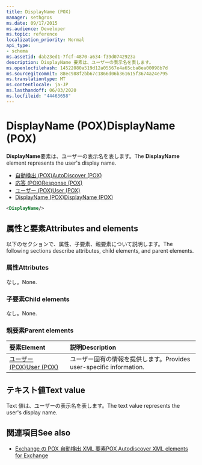 ```yaml
---
title: DisplayName (POX)
manager: sethgros
ms.date: 09/17/2015
ms.audience: Developer
ms.topic: reference
localization_priority: Normal
api_type:
- schema
ms.assetid: dab23ed1-7fcf-4870-a634-f39d0742923a
description: DisplayName 要素は、ユーザーの表示名を表します。
ms.openlocfilehash: 14522080a519d12a05567e4a65cba8ea00098b7d
ms.sourcegitcommit: 88ec988f2bb67c1866d06b361615f3674a24e795
ms.translationtype: MT
ms.contentlocale: ja-JP
ms.lasthandoff: 06/03/2020
ms.locfileid: "44463658"
---
```

# <a name="displayname-pox"></a><span data-ttu-id="a61b0-103">DisplayName (POX)</span><span class="sxs-lookup"><span data-stu-id="a61b0-103">DisplayName (POX)</span></span>

<span data-ttu-id="a61b0-104">**DisplayName**要素は、ユーザーの表示名を表します。</span><span class="sxs-lookup"><span data-stu-id="a61b0-104">The **DisplayName** element represents the user's display name.</span></span> 
  
- [<span data-ttu-id="a61b0-105">自動検出 (POX)</span><span class="sxs-lookup"><span data-stu-id="a61b0-105">AutoDiscover (POX)</span></span>](autodiscover-pox.md) 
- [<span data-ttu-id="a61b0-106">応答 (POX)</span><span class="sxs-lookup"><span data-stu-id="a61b0-106">Response (POX)</span></span>](response-pox.md) 
- [<span data-ttu-id="a61b0-107">ユーザー (POX)</span><span class="sxs-lookup"><span data-stu-id="a61b0-107">User (POX)</span></span>](user-pox.md) 
- [<span data-ttu-id="a61b0-108">DisplayName (POX)</span><span class="sxs-lookup"><span data-stu-id="a61b0-108">DisplayName (POX)</span></span>](displayname-pox.md)
  
```xml
<DisplayName/>
```

## <a name="attributes-and-elements"></a><span data-ttu-id="a61b0-109">属性と要素</span><span class="sxs-lookup"><span data-stu-id="a61b0-109">Attributes and elements</span></span>

<span data-ttu-id="a61b0-110">以下のセクションで、属性、子要素、親要素について説明します。</span><span class="sxs-lookup"><span data-stu-id="a61b0-110">The following sections describe attributes, child elements, and parent elements.</span></span>
  
### <a name="attributes"></a><span data-ttu-id="a61b0-111">属性</span><span class="sxs-lookup"><span data-stu-id="a61b0-111">Attributes</span></span>

<span data-ttu-id="a61b0-112">なし。</span><span class="sxs-lookup"><span data-stu-id="a61b0-112">None.</span></span>
  
### <a name="child-elements"></a><span data-ttu-id="a61b0-113">子要素</span><span class="sxs-lookup"><span data-stu-id="a61b0-113">Child elements</span></span>

<span data-ttu-id="a61b0-114">なし。</span><span class="sxs-lookup"><span data-stu-id="a61b0-114">None.</span></span>
  
### <a name="parent-elements"></a><span data-ttu-id="a61b0-115">親要素</span><span class="sxs-lookup"><span data-stu-id="a61b0-115">Parent elements</span></span>

|<span data-ttu-id="a61b0-116">**要素**</span><span class="sxs-lookup"><span data-stu-id="a61b0-116">**Element**</span></span>|<span data-ttu-id="a61b0-117">**説明**</span><span class="sxs-lookup"><span data-stu-id="a61b0-117">**Description**</span></span>|
|:-----|:-----|
|[<span data-ttu-id="a61b0-118">ユーザー (POX)</span><span class="sxs-lookup"><span data-stu-id="a61b0-118">User (POX)</span></span>](user-pox.md) <br/> |<span data-ttu-id="a61b0-119">ユーザー固有の情報を提供します。</span><span class="sxs-lookup"><span data-stu-id="a61b0-119">Provides user-specific information.</span></span>  <br/> |
   
## <a name="text-value"></a><span data-ttu-id="a61b0-120">テキスト値</span><span class="sxs-lookup"><span data-stu-id="a61b0-120">Text value</span></span>

<span data-ttu-id="a61b0-121">Text 値は、ユーザーの表示名を表します。</span><span class="sxs-lookup"><span data-stu-id="a61b0-121">The text value represents the user's display name.</span></span>
  
## <a name="see-also"></a><span data-ttu-id="a61b0-122">関連項目</span><span class="sxs-lookup"><span data-stu-id="a61b0-122">See also</span></span>

- [<span data-ttu-id="a61b0-123">Exchange の POX 自動検出 XML 要素</span><span class="sxs-lookup"><span data-stu-id="a61b0-123">POX Autodiscover XML elements for Exchange</span></span>](pox-autodiscover-xml-elements-for-exchange.md)

